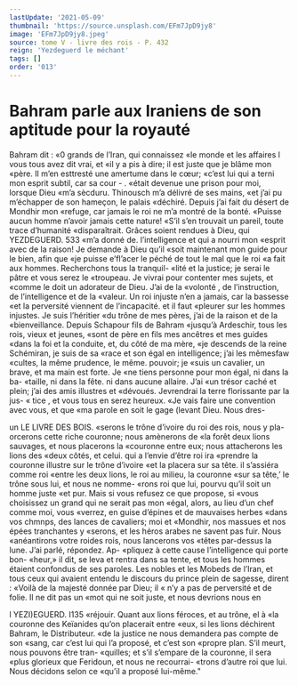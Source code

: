 ```yaml
---
lastUpdate: '2021-05-09'
thumbnail: 'https://source.unsplash.com/EFm7JpD9jy8'
image: 'EFm7JpD9jy8.jpeg'
source: tome V - livre des rois - P. 432
reign: 'Yezdeguerd le méchant'
tags: []
order: '013'
---
```


# Bahram parle aux Iraniens de son aptitude pour la royauté

Bahram dit : «0 grands de l’Iran, qui connaissez «le monde et les affaires l vous tous avez dit vrai, et «il y a pis à dire; il est juste que je blâme mon «père. Il m’en esttresté une amertume dans le cœur;
«c’est lui qui a terni mon esprit subtil, car sa cour -
. «était devenue une prison pour moi, lorsque Dieu «m’a sècduru. Thinousch m’a délivré de ses mains,
«et j’ai pu m’échapper de son hameçon, le palais «déchiré. Depuis j’ai fait du désert de Mondhir mon «refuge, car jamais le roi ne m’a montré de la bonté. «Puisse aucun homme n’avoir jamais cette nature! «S’il s’en trouvait un pareil, toute trace d’humanité «disparaîtrait. Grâces soient rendues à Dieu, qui
YEZDEGUERD. 533 «m’a donné de. l’intelligence et qui a nourri mon
«esprit avec de la raison! Je demande à Dieu qu’il
«soit maintenant mon guide pour le bien, afin que «je puisse e’fl’acer le péché de tout le mal que le roi
«a fait aux hommes. Recherchons tous la tranquil- «lité et la justice; je serai le pâtre et vous serez le «troupeau. Je vivrai pour contenter mes sujets, et «comme le doit un adorateur de Dieu. J’ai de la «volonté , de l’instruction, de l’intelligence et de la
«valeur. Un roi injuste n’en a jamais, car la bassesse «et la perversité viennent de l’incapacité. et il faut «pleurer sur les hommes injustes. Je suis l’héritier
«du trône de mes pères, j’ai de la raison et de la «bienveillance. Depuis Schapour fils de Bahram «jusqu’à Ardeschir, tous les rois, vieux et jeunes, «sont de père en fils mes ancêtres et mes guides «dans la foi et la conduite, et, du côté de ma mère,
«je descends de la reine Schémiran, je suis de sa «race et son égal en intelligence; j’ai les mêmesfaw «cultes, la même prudence, le même. pouvoir; je «suis un cavalier, un brave, et ma main est forte. Je «ne tiens personne pour mon égal, ni dans la ba- «taille, ni dans la fête. ni dans aucune allaire. J’ai
«un trésor caché et plein; j’ai des amis illustres et
«dévoués. Jevrendrai la terre florissante par la jus-
« tice , et vous tous en serez heureux.
«Je vais faire une convention avec vous, et que
«ma parole en soit le gage (levant Dieu. Nous dres-

un LE LIVRE DES BOIS.
«serons le trône d’ivoire du roi des rois, nous y pla-
orcerons cette riche couronne; nous amènerons de «la forêt deux lions sauvages, et nous placerons la «couronne entre eux; nous attacherons les lions des «deux côtés, et celui. qui a l’envie d’être roi ira
«prendre la couronne illustre sur le trône d’ivoire
«et la placera sur sa tête. il s’assiéra comme roi
«entre les deux lions, le roi au milieu, la couronne «sur sa tête,’ le trône sous lui, et nous ne nomme-
«rons roi que lui, pourvu qu’il soit un homme juste «et pur. Mais si vous refusez ce que propose, si «vous choisissez un grand qui ne serait pas mon «égal, alors, au lieu d’un chef comme moi, vous «verrez, en guise d’épines et de mauvaises herbes «dans vos chmnps, des lances de cavaliers; moi et «Mondhir, nos massues et nos épées tranchantes y «serons, et les héros arabes ne savent pas fuir. Nous «anéantirons votre roides rois, nous lancerons vos «têtes par-dessus la lune. J’ai parlé, répondez. Ap- «pliquez à cette cause l’intelligence qui porte bon- «heur,»
il dit, se leva et rentra dans sa tente, et tous les hommes étaient confondus de ses paroles. Les nobles
et les Mobeds de l’Iran, et tous ceux qui avaient
entendu le discours du prince plein de sagesse, dirent : «Voilà de la majesté donnée par Dieu; il
« n’y a pas de perversité et de folie. Il ne dit pas un
«mot qui ne soit juste, et nous devrions nous en

l YEZI)EGUERD. I135 «réjouir. Quant aux lions féroces, et au trône, el à
«la couronne des Keïanides qu’on placerait entre «eux, si les lions déchirent Bahram, le Distributeur. «de la justice ne nous demandera pas compte de son «sang, car c’est lui qui l’a proposé, et c’est son
«propre plan. S’il meurt, nous pouvons être tran- «quilles; et s’il s’empare de la couronne, il sera
«plus glorieux que Feridoun, et nous ne recourrai- «trons d’autre roi que lui. Nous décidons selon ce
«qu’il a proposé lui-même."
